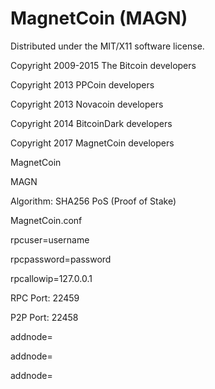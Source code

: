 MagnetCoin (MAGN)
===================
Distributed under the MIT/X11 software license.

Copyright 2009-2015 The Bitcoin developers

Copyright 2013 PPCoin developers

Copyright 2013 Novacoin developers

Copyright 2014 BitcoinDark developers

Copyright 2017 MagnetCoin developers

MagnetCoin

MAGN

Algorithm: SHA256 PoS (Proof of Stake)

MagnetCoin.conf

rpcuser=username

rpcpassword=password

rpcallowip=127.0.0.1

RPC Port: 22459

P2P Port: 22458

addnode=

addnode=

addnode=



